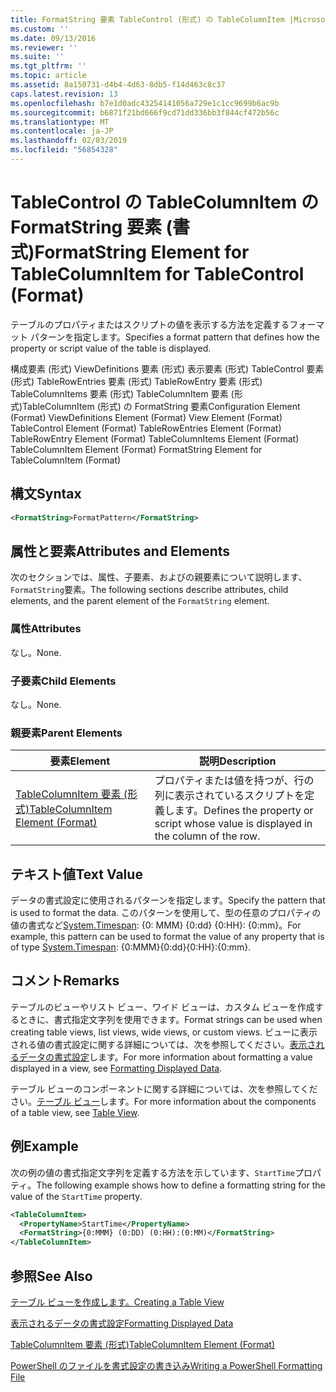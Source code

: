 ```yaml
---
title: FormatString 要素 TableControl (形式) の TableColumnItem |Microsoft Docs
ms.custom: ''
ms.date: 09/13/2016
ms.reviewer: ''
ms.suite: ''
ms.tgt_pltfrm: ''
ms.topic: article
ms.assetid: 8a150731-d4b4-4d63-8db5-f14d463c8c37
caps.latest.revision: 13
ms.openlocfilehash: b7e1d0adc43254141056a729e1c1cc9699b6ac9b
ms.sourcegitcommit: b6871f21bd666f9cd71dd336bb3f844cf472b56c
ms.translationtype: MT
ms.contentlocale: ja-JP
ms.lasthandoff: 02/03/2019
ms.locfileid: "56854328"
---
```

# <a name="formatstring-element-for-tablecolumnitem-for-tablecontrol-format"></a><span data-ttu-id="2e1a6-102">TableControl の TableColumnItem の FormatString 要素 (書式)</span><span class="sxs-lookup"><span data-stu-id="2e1a6-102">FormatString Element for TableColumnItem for TableControl (Format)</span></span>

<span data-ttu-id="2e1a6-103">テーブルのプロパティまたはスクリプトの値を表示する方法を定義するフォーマット パターンを指定します。</span><span class="sxs-lookup"><span data-stu-id="2e1a6-103">Specifies a format pattern that defines how the property or script value of the table is displayed.</span></span>

<span data-ttu-id="2e1a6-104">構成要素 (形式) ViewDefinitions 要素 (形式) 表示要素 (形式) TableControl 要素 (形式) TableRowEntries 要素 (形式) TableRowEntry 要素 (形式) TableColumnItems 要素 (形式) TableColumnItem 要素 (形式)TableColumnItem (形式) の FormatString 要素</span><span class="sxs-lookup"><span data-stu-id="2e1a6-104">Configuration Element (Format) ViewDefinitions Element (Format) View Element (Format) TableControl Element (Format) TableRowEntries Element (Format) TableRowEntry Element (Format) TableColumnItems Element (Format) TableColumnItem Element (Format) FormatString Element for TableColumnItem (Format)</span></span>

## <a name="syntax"></a><span data-ttu-id="2e1a6-105">構文</span><span class="sxs-lookup"><span data-stu-id="2e1a6-105">Syntax</span></span>

```xml
<FormatString>FormatPattern</FormatString>
```

## <a name="attributes-and-elements"></a><span data-ttu-id="2e1a6-106">属性と要素</span><span class="sxs-lookup"><span data-stu-id="2e1a6-106">Attributes and Elements</span></span>

<span data-ttu-id="2e1a6-107">次のセクションでは、属性、子要素、およびの親要素について説明します、`FormatString`要素。</span><span class="sxs-lookup"><span data-stu-id="2e1a6-107">The following sections describe attributes, child elements, and the parent element of the `FormatString` element.</span></span>

### <a name="attributes"></a><span data-ttu-id="2e1a6-108">属性</span><span class="sxs-lookup"><span data-stu-id="2e1a6-108">Attributes</span></span>

<span data-ttu-id="2e1a6-109">なし。</span><span class="sxs-lookup"><span data-stu-id="2e1a6-109">None.</span></span>

### <a name="child-elements"></a><span data-ttu-id="2e1a6-110">子要素</span><span class="sxs-lookup"><span data-stu-id="2e1a6-110">Child Elements</span></span>

<span data-ttu-id="2e1a6-111">なし。</span><span class="sxs-lookup"><span data-stu-id="2e1a6-111">None.</span></span>

### <a name="parent-elements"></a><span data-ttu-id="2e1a6-112">親要素</span><span class="sxs-lookup"><span data-stu-id="2e1a6-112">Parent Elements</span></span>

|<span data-ttu-id="2e1a6-113">要素</span><span class="sxs-lookup"><span data-stu-id="2e1a6-113">Element</span></span>|<span data-ttu-id="2e1a6-114">説明</span><span class="sxs-lookup"><span data-stu-id="2e1a6-114">Description</span></span>|
|-------------|-----------------|
|[<span data-ttu-id="2e1a6-115">TableColumnItem 要素 (形式)</span><span class="sxs-lookup"><span data-stu-id="2e1a6-115">TableColumnItem Element (Format)</span></span>](./tablecolumnitem-element-for-tablecolumnitems-for-tablecontrol-format.md)|<span data-ttu-id="2e1a6-116">プロパティまたは値を持つが、行の列に表示されているスクリプトを定義します。</span><span class="sxs-lookup"><span data-stu-id="2e1a6-116">Defines the property or script whose value is displayed in the column of the row.</span></span>|

## <a name="text-value"></a><span data-ttu-id="2e1a6-117">テキスト値</span><span class="sxs-lookup"><span data-stu-id="2e1a6-117">Text Value</span></span>

<span data-ttu-id="2e1a6-118">データの書式設定に使用されるパターンを指定します。</span><span class="sxs-lookup"><span data-stu-id="2e1a6-118">Specify the pattern that is used to format the data.</span></span> <span data-ttu-id="2e1a6-119">このパターンを使用して、型の任意のプロパティの値の書式など[System.Timespan](/dotnet/api/System.TimeSpan): {0: MMM} {0:dd} {0:HH}: {0:mm}。</span><span class="sxs-lookup"><span data-stu-id="2e1a6-119">For example, this pattern can be used to format the value of any property that is of type [System.Timespan](/dotnet/api/System.TimeSpan): {0:MMM}{0:dd}{0:HH}:{0:mm}.</span></span>

## <a name="remarks"></a><span data-ttu-id="2e1a6-120">コメント</span><span class="sxs-lookup"><span data-stu-id="2e1a6-120">Remarks</span></span>

<span data-ttu-id="2e1a6-121">テーブルのビューやリスト ビュー、ワイド ビューは、カスタム ビューを作成するときに、書式指定文字列を使用できます。</span><span class="sxs-lookup"><span data-stu-id="2e1a6-121">Format strings can be used when creating table views, list views, wide views, or custom views.</span></span> <span data-ttu-id="2e1a6-122">ビューに表示される値の書式設定に関する詳細については、次を参照してください。[表示されるデータの書式設定](./formatting-displayed-data.md)します。</span><span class="sxs-lookup"><span data-stu-id="2e1a6-122">For more information about formatting a value displayed in a view, see [Formatting Displayed Data](./formatting-displayed-data.md).</span></span>

<span data-ttu-id="2e1a6-123">テーブル ビューのコンポーネントに関する詳細については、次を参照してください。[テーブル ビュー](./creating-a-table-view.md)します。</span><span class="sxs-lookup"><span data-stu-id="2e1a6-123">For more information about the components of a table view, see [Table View](./creating-a-table-view.md).</span></span>

## <a name="example"></a><span data-ttu-id="2e1a6-124">例</span><span class="sxs-lookup"><span data-stu-id="2e1a6-124">Example</span></span>

<span data-ttu-id="2e1a6-125">次の例の値の書式指定文字列を定義する方法を示しています、`StartTime`プロパティ。</span><span class="sxs-lookup"><span data-stu-id="2e1a6-125">The following example shows how to define a formatting string for the value of the `StartTime` property.</span></span>

```xml
<TableColumnItem>
  <PropertyName>StartTime</PropertyName>
  <FormatString>{0:MMM} (0:DD) (0:HH):(0:MM)</FormatString>
</TableColumnItem>
```

## <a name="see-also"></a><span data-ttu-id="2e1a6-126">参照</span><span class="sxs-lookup"><span data-stu-id="2e1a6-126">See Also</span></span>

[<span data-ttu-id="2e1a6-127">テーブル ビューを作成します。</span><span class="sxs-lookup"><span data-stu-id="2e1a6-127">Creating a Table View</span></span>](./creating-a-table-view.md)

[<span data-ttu-id="2e1a6-128">表示されるデータの書式設定</span><span class="sxs-lookup"><span data-stu-id="2e1a6-128">Formatting Displayed Data</span></span>](./formatting-displayed-data.md)

[<span data-ttu-id="2e1a6-129">TableColumnItem 要素 (形式)</span><span class="sxs-lookup"><span data-stu-id="2e1a6-129">TableColumnItem Element (Format)</span></span>](./tablecolumnitem-element-for-tablecolumnitems-for-tablecontrol-format.md)

[<span data-ttu-id="2e1a6-130">PowerShell のファイルを書式設定の書き込み</span><span class="sxs-lookup"><span data-stu-id="2e1a6-130">Writing a PowerShell Formatting File</span></span>](./writing-a-powershell-formatting-file.md)

